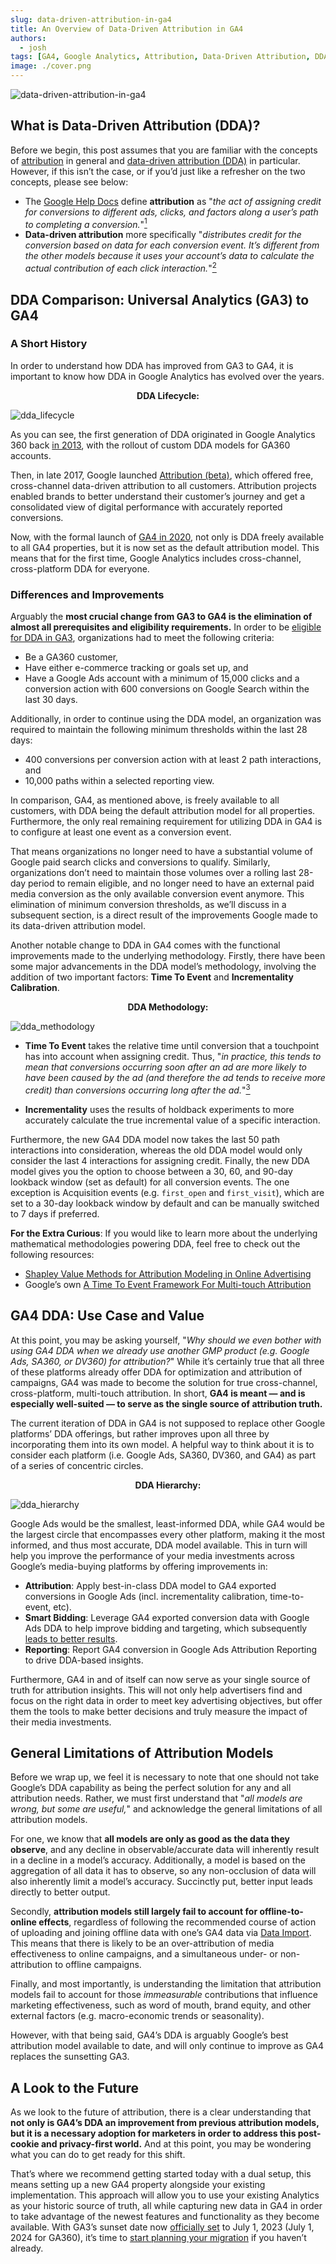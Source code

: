 ```yaml
---
slug: data-driven-attribution-in-ga4
title: An Overview of Data-Driven Attribution in GA4
authors:
  - josh
tags: [GA4, Google Analytics, Attribution, Data-Driven Attribution, DDA]
image: ./cover.png
---
```

![data-driven-attribution-in-ga4](./cover.png)

## What is Data-Driven Attribution (DDA)?

Before we begin, this post assumes that you are familiar with the concepts of [attribution](https://support.google.com/analytics/answer/10597962) in general and [data-driven attribution (DDA)](https://support.google.com/analytics/answer/10596866) in particular. However, if this isn’t the case, or if you’d just like a refresher on the two concepts, please see below:
<!--truncate-->
- The [Google Help Docs](https://support.google.com/analytics) define **attribution** as "*the act of assigning credit for conversions to different ads, clicks, and factors along a user’s path to completing a conversion.*"[<sup>1</sup>](https://support.google.com/analytics/answer/10597962)
- **Data-driven attribution** more specifically "*distributes credit for the conversion based on data for each conversion event. It’s different from the other models because it uses your account’s data to calculate the actual contribution of each click interaction.*"[<sup>2</sup>](https://support.google.com/analytics/answer/10596866)

## DDA Comparison: Universal Analytics (GA3) to GA4

### A Short History

In order to understand how DDA has improved from GA3 to GA4, it is important to know how DDA in Google Analytics has evolved over the years.

<center><b>DDA Lifecycle:</b></center>

![dda_lifecycle](./dda_lifecycle.png)

As you can see, the first generation of DDA originated in Google Analytics 360 back [in 2013](https://martech.org/google-adds-data-driven-attribution-to-google-analytics-premium/), with the rollout of custom DDA models for GA360 accounts.

Then, in late 2017, Google launched [Attribution (beta)](https://support.google.com/analytics/topic/9397104), which offered free, cross-channel data-driven attribution to all customers. Attribution projects enabled brands to better understand their customer’s journey and get a consolidated view of digital performance with accurately reported conversions.

Now, with the formal launch of [GA4 in 2020](https://support.google.com/analytics/answer/9164320), not only is DDA freely available to all GA4 properties, but it is now set as the default attribution model. This means that for the first time, Google Analytics includes cross-channel, cross-platform DDA for everyone.

### Differences and Improvements

Arguably the **most crucial change from GA3 to GA4 is the elimination of almost all prerequisites and eligibility requirements.** In order to be [eligible for DDA in GA3](https://support.google.com/analytics/answer/3070276), organizations had to meet the following criteria:

- Be a GA360 customer,
- Have either e-commerce tracking or goals set up, and
- Have a Google Ads account with a minimum of 15,000 clicks and a conversion action with 600 conversions on Google Search within the last 30 days.

Additionally, in order to continue using the DDA model, an organization was required to maintain the following minimum thresholds within the last 28 days:

- 400 conversions per conversion action with at least 2 path interactions, and
- 10,000 paths within a selected reporting view.

In comparison, GA4, as mentioned above, is freely available to all customers, with DDA being the default attribution model for all properties. Furthermore, the only real remaining requirement for utilizing DDA in GA4 is to configure at least one event as a conversion event.

That means organizations no longer need to have a substantial volume of Google paid search clicks and conversions to qualify. Similarly, organizations don’t need to maintain those volumes over a rolling last 28-day period to remain eligible, and no longer need to have an external paid media conversion as the only available conversion event anymore. This elimination of minimum conversion thresholds, as we’ll discuss in a subsequent section, is a direct result of the improvements Google made to its data-driven attribution model.

Another notable change to DDA in GA4 comes with the functional improvements made to the underlying methodology. Firstly, there have been some major advancements in the DDA model’s methodology, involving the addition of two important factors: **Time To Event** and **Incrementality Calibration**.

<center><b>DDA Methodology:</b></center>

![dda_methodology](./dda_methodology.png)

- **Time To Event** takes the relative time until conversion that a touchpoint has into account when assigning credit. Thus, "*in practice, this tends to mean that conversions occurring soon after an ad are more likely to have been caused by the ad (and therefore the ad tends to receive more credit) than conversions occurring long after the ad.*"[<sup>3</sup>](https://storage.googleapis.com/pub-tools-public-publication-data/pdf/78663d8e4eb78e887444ae53ab6a435ff2229dc5.pdf)

- **Incrementality** uses the results of holdback experiments to more accurately calculate the true incremental value of a specific interaction.

Furthermore, the new GA4 DDA model now takes the last 50 path interactions into consideration, whereas the old DDA model would only consider the last 4 interactions for assigning credit. Finally, the new DDA model gives you the option to choose between a 30, 60, and 90-day lookback window (set as default) for all conversion events. The one exception is Acquisition events (e.g. `first_open` and `first_visit`), which are set to a 30-day lookback window by default and can be manually switched to 7 days if preferred.

**For the Extra Curious**: If you would like to learn more about the underlying mathematical methodologies powering DDA, feel free to check out the following resources:

- [Shapley Value Methods for Attribution Modeling in Online Advertising](https://arxiv.org/abs/1804.05327)
- Google’s own [A Time To Event Framework For Multi-touch Attribution](https://storage.googleapis.com/pub-tools-public-publication-data/pdf/78663d8e4eb78e887444ae53ab6a435ff2229dc5.pdf)

## GA4 DDA: Use Case and Value

At this point, you may be asking yourself, "*Why should we even bother with using GA4 DDA when we already use another GMP product (e.g. Google Ads, SA360, or DV360) for attribution?*" While it’s certainly true that all three of these platforms already offer DDA for optimization and attribution of campaigns, GA4 was made to become the solution for true cross-channel, cross-platform, multi-touch attribution. In short, **GA4 is meant — and is especially well-suited — to serve as the single source of attribution truth.**

The current iteration of DDA in GA4 is not supposed to replace other Google platforms’ DDA offerings, but rather improves upon all three by incorporating them into its own model. A helpful way to think about it is to consider each platform (i.e. Google Ads, SA360, DV360, and GA4) as part of a series of concentric circles.

<center><b>DDA Hierarchy:</b></center>

![dda_hierarchy](./dda_hierarchy.png)

Google Ads would be the smallest, least-informed DDA, while GA4 would be the largest circle that encompasses every other platform, making it the most informed, and thus most accurate, DDA model available. This in turn will help you improve the performance of your media investments across Google’s media-buying platforms by offering improvements in:

- **Attribution**: Apply best-in-class DDA model to GA4 exported conversions in Google Ads (incl. incrementality calibration, time-to-event, etc).
- **Smart Bidding**: Leverage GA4 exported conversion data with Google Ads DDA to help improve bidding and targeting, which subsequently [leads to better results](https://support.google.com/google-ads/answer/10762625).
- **Reporting**: Report GA4 conversion in Google Ads Attribution Reporting to drive DDA-based insights.

Furthermore, GA4 in and of itself can now serve as your single source of truth for attribution insights. This will not only help advertisers find and focus on the right data in order to meet key advertising objectives, but offer them the tools to make better decisions and truly measure the impact of their media investments.

## General Limitations of Attribution Models

Before we wrap up, we feel it is necessary to note that one should not take Google’s DDA capability as being the perfect solution for any and all attribution needs. Rather, we must first understand that "*all models are wrong, but some are useful,*" and acknowledge the general limitations of all attribution models.

For one, we know that **all models are only as good as the data they observe**, and any decline in observable/accurate data will inherently result in a decline in a model’s accuracy. Additionally, a model is based on the aggregation of all data it has to observe, so any non-occlusion of data will also inherently limit a model’s accuracy. Succinctly put, better input leads directly to better output.

Secondly, **attribution models still largely fail to account for offline-to-online effects**, regardless of following the recommended course of action of uploading and joining offline data with one’s GA4 data via [Data Import](https://support.google.com/analytics/answer/10071301). This means that there is likely to be an over-attribution of media effectiveness to online campaigns, and a simultaneous under- or non-attribution to offline campaigns.

Finally, and most importantly, is understanding the limitation that attribution models fail to account for those *immeasurable* contributions that influence marketing effectiveness, such as word of mouth, brand equity, and other external factors (e.g. macro-economic trends or seasonality).

However, with that being said, GA4’s DDA is arguably Google’s best attribution model available to date, and will only continue to improve as GA4 replaces the sunsetting GA3.

## A Look to the Future

As we look to the future of attribution, there is a clear understanding that **not only is GA4’s DDA an improvement from previous attribution models, but it is a necessary adoption for marketers in order to address this post-cookie and privacy-first world.** And at this point, you may be wondering what you can do to get ready for this shift.

That’s where we recommend getting started today with a dual setup, this means setting up a new GA4 property alongside your existing implementation. This approach will allow you to use your existing Analytics as your historic source of truth, all while capturing new data in GA4 in order to take advantage of the newest features and functionality as they become available. With GA3’s sunset date now [officially set](https://www.cardinalpath.com/blog/google-delays-universal-analytics-360-deprecation-to-july-1-2024) to July 1, 2023 (July 1, 2024 for GA360), it’s time to [start planning your migration](https://www.cardinalpath.com/blog/you-need-to-transition-to-google-analytics-4-now-heres-how-to-get-started) if you haven’t already.
